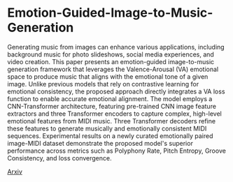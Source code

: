 # Emotion-Guided-Image-to-Music-Generation
Generating music from images can enhance various applications, including background music for photo slideshows, social media experiences, and video creation. This paper presents an emotion-guided image-to-music generation framework that leverages the Valence-Arousal (VA) emotional space to produce music that aligns with the emotional tone of a given image. Unlike previous models that rely on contrastive learning for emotional consistency, the proposed approach directly integrates a VA loss function to enable accurate emotional alignment. The model employs a CNN-Transformer architecture, featuring pre-trained CNN image feature extractors and three Transformer encoders to capture complex, high-level emotional features from MIDI music. Three Transformer decoders refine these features to generate musically and emotionally consistent MIDI sequences. Experimental results on a newly curated emotionally paired image-MIDI dataset demonstrate the proposed model's superior performance across metrics such as Polyphony Rate, Pitch Entropy, Groove Consistency, and loss convergence.

[Arxiv](https://arxiv.org/abs/2410.22299)
